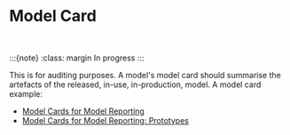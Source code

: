 <br>

# Model Card

<br>

:::{note}
:class: margin
In progress
:::

This is for auditing purposes.  A model's model card should summarise the artefacts of the released, in-use, 
in-production, model.  A model card example:

* [Model Cards for Model Reporting](https://arxiv.org/abs/1810.03993)
* [Model Cards for Model Reporting: Prototypes](https://modelcards.withgoogle.com/about)


<br>
<br>

<br>
<br>

<br>
<br>

<br>
<br>
